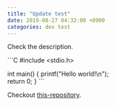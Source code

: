 ```yaml
---
title: "Update test"
date: 2019-08-27 04:32:00 +0900
categories: dev test
---
```

Check the description.

​```C
#include <stdio.h>

int main()
{
    printf("Hello world!\n");    
    return 0;
}
​```

Checkout [this-repository][this-repo].

[this-repo]: https://github.com/casicos/casicos.github.io